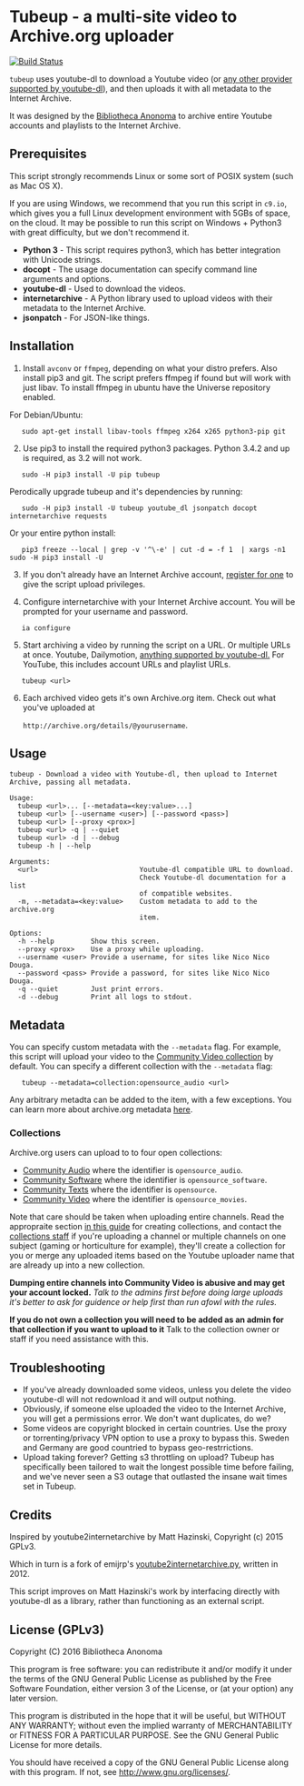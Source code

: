 Tubeup - a multi-site video to Archive.org uploader
==========================================

[![Build Status](https://travis-ci.org/bibanon/tubeup.svg?branch=master)](https://travis-ci.org/bibanon/tubeup)

`tubeup` uses youtube-dl to download a Youtube video (or [any other provider supported by youtube-dl](https://github.com/rg3/youtube-dl/blob/master/docs/supportedsites.md)), and then uploads it with all metadata to the Internet Archive.

It was designed by the [Bibliotheca Anonoma](https://github.com/bibanon/bibanon/wiki) to archive entire Youtube accounts and playlists to the Internet Archive.

## Prerequisites

This script strongly recommends Linux or some sort of POSIX system (such as Mac OS X).

If you are using Windows, we recommend that you run this script in `c9.io`, which gives you a full Linux development environment with 5GBs of space, on the cloud. It may be possible to run this script on Windows + Python3 with great difficulty, but we don't recommend it.

* **Python 3** - This script requires python3, which has better integration with Unicode strings.
* **docopt** - The usage documentation can specify command line arguments and options.
* **youtube-dl** - Used to download the videos.
* **internetarchive** - A Python library used to upload videos with their metadata to the Internet Archive.
* **jsonpatch** - For JSON-like things.

## Installation

1. Install `avconv` or `ffmpeg`, depending on what your distro prefers. Also install pip3 and git. 
   The script prefers ffmpeg if found but will work with just libav. To install ffmpeg in ubuntu have
   the Universe repository enabled.

For Debian/Ubuntu:

```
   sudo apt-get install libav-tools ffmpeg x264 x265 python3-pip git
```

2. Use pip3 to install the required python3 packages. Python 3.4.2 and up is required, as 3.2 will not work.

```
   sudo -H pip3 install -U pip tubeup
```

Perodically upgrade tubeup and it's dependencies by running:

```
   sudo -H pip3 install -U tubeup youtube_dl jsonpatch docopt internetarchive requests
```

Or your entire python install:

```
   pip3 freeze --local | grep -v '^\-e' | cut -d = -f 1  | xargs -n1 sudo -H pip3 install -U
```

3. If you don't already have an Internet Archive account, [register for one](https://archive.org/account/login.createaccount.php) to give the script upload privileges.

4. Configure internetarchive with your Internet Archive account. You will be prompted for your username and password.

```
   ia configure
```

5. Start archiving a video by running the script on a URL. Or multiple URLs at once. Youtube, Dailymotion, [anything supported by youtube-dl.](https://github.com/rg3/youtube-dl/blob/master/docs/supportedsites.md) For YouTube, this includes account URLs and playlist URLs.

```
   tubeup <url>
```

6. Each archived video gets it's own Archive.org item. Check out what you've uploaded at

   `http://archive.org/details/@yourusername`.

## Usage

```
tubeup - Download a video with Youtube-dl, then upload to Internet Archive, passing all metadata.

Usage:
  tubeup <url>... [--metadata=<key:value>...]
  tubeup <url> [--username <user>] [--password <pass>]
  tubeup <url> [--proxy <prox>]
  tubeup <url> -q | --quiet
  tubeup <url> -d | --debug
  tubeup -h | --help

Arguments:
  <url>                         Youtube-dl compatible URL to download.
                                Check Youtube-dl documentation for a list
                                of compatible websites.
  -m, --metadata=<key:value>    Custom metadata to add to the archive.org
                                item.

Options:
  -h --help         Show this screen.
  --proxy <prox>    Use a proxy while uploading.
  --username <user> Provide a username, for sites like Nico Nico Douga.
  --password <pass> Provide a password, for sites like Nico Nico Douga.
  -q --quiet        Just print errors.
  -d --debug        Print all logs to stdout.
```

## Metadata

You can specify custom metadata with the `--metadata` flag.
For example, this script will upload your video to the [Community Video collection](https://archive.org/details/opensource_movies) by default.
You can specify a different collection with the `--metadata` flag:

```
   tubeup --metadata=collection:opensource_audio <url>
```

Any arbitrary metadta can be added to the item, with a few exceptions.
You can learn more about archive.org metadata [here](http://internetarchive.readthedocs.io/en/latest/metadata.html).

### Collections

Archive.org users can upload to to four open collections:

* [Community Audio](https://archive.org/details/opensource_audio) where the identifier is `opensource_audio`.
* [Community Software](https://archive.org/details/open_source_software)  where the identifier is `opensource_software`.
* [Community Texts](https://archive.org/details/opensource) where the identifier is `opensource`.
* [Community Video](https://archive.org/details/opensource_movies) where the identifier is `opensource_movies`.

Note that care should be taken when uploading entire channels.
Read the appropraite section [in this guide](https://archive.org/about/faqs.php#Collections) for creating collections, and contact the [collections staff](mailto:collections-service@archive.org) if you're uploading a channel or multiple channels on one subject (gaming or horticulture for example), they'll create a collection for you or merge any uploaded items based on the Youtube uploader name that are already up into a new collection.

**Dumping entire channels into Community Video is abusive and may get your account locked.** _Talk to the admins first before doing large uploads it's better to ask for guidence or help first than run afowl with the rules._

**If you do not own a collection you will need to be added as an admin for that collection if you want to upload to it** Talk to the collection owner or staff if you need assistance with this.

## Troubleshooting

* If you've already downloaded some videos, unless you delete the video youtube-dl will not redownload it and will output nothing.
* Obviously, if someone else uploaded the video to the Internet Archive, you will get a permissions error. We don't want duplicates, do we?
* Some videos are copyright blocked in certain countries. Use the proxy or torrenting/privacy VPN option to use a proxy to bypass this. Sweden and Germany are good countried to bypass geo-restrrictions.
* Upload taking forever? Getting s3 throttling on upload? Tubeup has specifically been tailored to wait the longest possible time before failing, and we've never seen a S3 outage that outlasted the insane wait times set in Tubeup.

## Credits

Inspired by youtube2internetarchive by Matt Hazinski, Copyright (c) 2015 GPLv3.

Which in turn is a fork of emijrp's [youtube2internetarchive.py](https://code.google.com/p/emijrp/source/browse/trunk/scrapers/youtube2internetarchive.py), written in 2012.

This script improves on Matt Hazinski's work by interfacing directly with youtube-dl as a library, rather than functioning as an external script.

## License (GPLv3)

Copyright (C) 2016 Bibliotheca Anonoma

This program is free software: you can redistribute it and/or modify
it under the terms of the GNU General Public License as published by
the Free Software Foundation, either version 3 of the License, or
(at your option) any later version.

This program is distributed in the hope that it will be useful,
but WITHOUT ANY WARRANTY; without even the implied warranty of
MERCHANTABILITY or FITNESS FOR A PARTICULAR PURPOSE.  See the
GNU General Public License for more details.

You should have received a copy of the GNU General Public License
along with this program.  If not, see <http://www.gnu.org/licenses/>.
